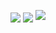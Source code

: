 <p align="center">
  <picture>
    <source
      srcset="https://github-readme-stats.vercel.app/api?username=NOTtanuki&count_private=true&&show_icons=true&rank_icon=github&hide_border=true&bg_color=00000000&theme=dark"
      media="(prefers-color-scheme: dark)"
    />
    <source
      srcset="https://github-readme-stats.vercel.app/api?username=NOTtanuki&count_private=true&&show_icons=true&rank_icon=github&hide_border=true&bg_color=00000000"
      media="(prefers-color-scheme: light), (prefers-color-scheme: no-preference)"
    />
    <img align="center" src="https://github-readme-stats.vercel.app/api?username=NOTtanuki&count_private=true&&show_icons=true&rank_icon=github&hide_border=true&bg_color=00000000" />
  </picture>

  <picture>
    <source
      srcset="https://github-readme-stats.vercel.app/api/top-langs?username=NOTtanuki&hide=javascript%2Chtml%2Ccss%2Cobjective-c&exclude_repo=srb2kart%2CaieBootstrap&size_weight=0&count_weight=1&langs_count=10&layout=compact&hide_border=true&bg_color=00000000&theme=dark"
      media="(prefers-color-scheme: dark)"
    />
    <source
      srcset="https://github-readme-stats.vercel.app/api/top-langs?username=NOTtanuki&hide=javascript%2Chtml%2Ccss%2Cobjective-c&exclude_repo=srb2kart%2CaieBootstrap&size_weight=0&count_weight=1&langs_count=10&layout=compact&hide_border=true&bg_color=00000000"
      media="(prefers-color-scheme: light), (prefers-color-scheme: no-preference)"
    />
    <img align="center" src="https://github-readme-stats.vercel.app/api/top-langs?username=NOTtanuki&hide=javascript%2Chtml%2Ccss%2Cobjective-c&exclude_repo=srb2kart%2CaieBootstrap&size_weight=0&count_weight=1&langs_count=10&layout=compact&hide_border=true&bg_color=00000000" />
  </picture>
   <img src="https://streak-stats.demolab.com?user=NOTtanuki&theme=dark&hide_border=true&background=00000000" />
</p>
